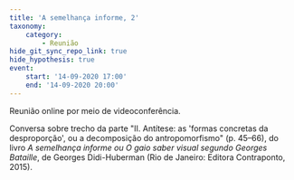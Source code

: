 ```yaml
---
title: 'A semelhança informe, 2'
taxonomy:
    category:
        - Reunião
hide_git_sync_repo_link: true
hide_hypothesis: true
event:
    start: '14-09-2020 17:00'
    end: '14-09-2020 20:00'
---
```


Reunião online por meio de videoconferência.

Conversa sobre trecho da parte "II. Antítese: as 'formas concretas da desproporção', ou a decomposição do antropomorfismo" (p. 45–66), do livro _A semelhança informe ou O gaio saber visual segundo Georges Bataille_, de Georges Didi-Huberman (Rio de Janeiro: Editora Contraponto, 2015).